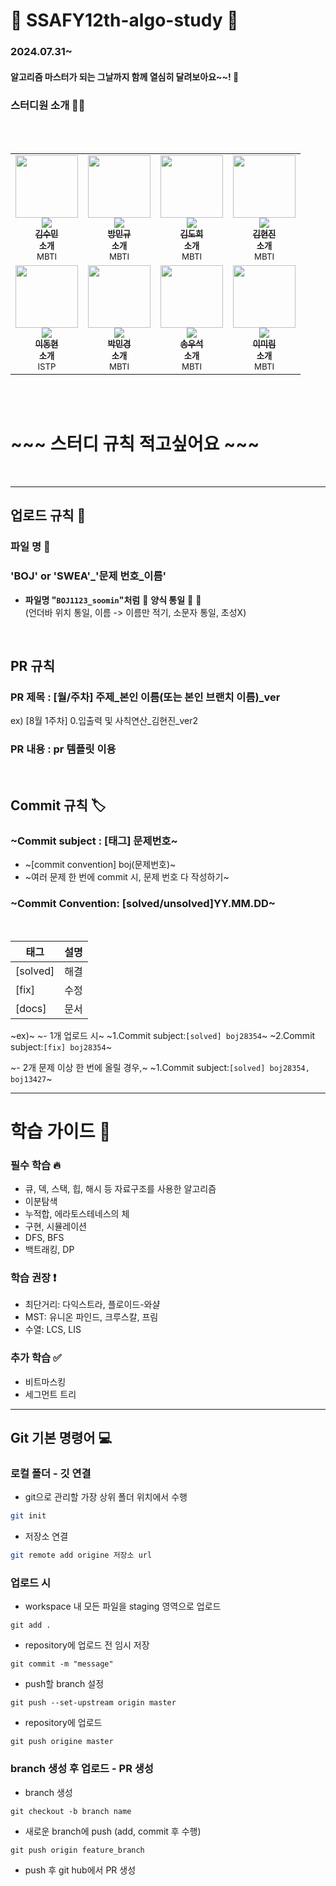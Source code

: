#  :star2: SSAFY12th-algo-study :star2:
### 2024.07.31~
#### 알고리즘 마스터가 되는 그날까지 함께 열심히 달려보아요~~! :runner: 
### 스터디원 소개 :technologist:
<br/>
<br/>

<table>
  <tr>
  <td align="center"><a href="https://github.com/shoomon"><img src="https://avatars.githubusercontent.com/u/96561442?v=4" width="100px;" alt=""/><br />
      <img src="http://mazassumnida.wtf/api/mini/generate_badge?boj=kate010117" widt="100px">
      <br /><sub><b>김수민</b></sub></a><br /><sub><b>소개</b><br>MBTI</br></sub></td>
    
  <td align="center"><a href="https://github.com/bangmq"><img src="https://avatars.githubusercontent.com/u/87954515?v=4" width="100px;" alt=""/><br />
      <img src="http://mazassumnida.wtf/api/mini/generate_badge?boj=bangmq" widt="100px">
      <br /><sub><b>방민규</b></sub></a><br /><sub><b>소개</b><br>MBTI</br></sub></td>
    
  <td align="center"><a href="https://github.com/Dobee-Kim"><img src="https://avatars.githubusercontent.com/u/68512221?v=4" width="100px;" alt=""/><br />
      <img src="http://mazassumnida.wtf/api/mini/generate_badge?boj=dorosy555" widt="100px">
      <br /><sub><b>김도희</b></sub></a><br /><sub><b>소개</b><br>MBTI</br></sub></td>

  <td align="center"><a href="https://github.com/hyun0zin"><img src="https://avatars.githubusercontent.com/u/154870548?v=4" width="100px;" alt=""/><br />
      <img src="http://mazassumnida.wtf/api/mini/generate_badge?boj=koujie11" widt="100px">
      <br /><sub><b>김현진</b></sub></a><br /><sub><b>소개</b><br>MBTI</br></sub></td>
  </tr>
  <tr>
  <td align="center"><a href="https://github.com/Maxwithjude"><img src="https://avatars.githubusercontent.com/u/141596763?v=4" width="100px;" alt=""/><br />
      <img src="http://mazassumnida.wtf/api/mini/generate_badge?boj=inews2432" widt="100px">
      <br /><sub><b>이동현</b></sub></a><br /><sub><b>소개</b><br>ISTP</br></sub></td>

  <td align="center"><a href="https://github.com/mmmmingb"><img src="https://avatars.githubusercontent.com/u/175905209?v=4" width="100px;" alt=""/><br />
      <img src="http://mazassumnida.wtf/api/mini/generate_badge?boj=hogik1027" widt="100px">
      <br /><sub><b>박민경</b></sub></a><br /><sub><b>소개</b><br>MBTI</br></sub></td>

  <td align="center"><a href="https://github.com/PlutoWooSeok"><img src="https://avatars.githubusercontent.com/u/108509935?v=4" width="100px;" alt=""/><br />
      <img src="http://mazassumnida.wtf/api/mini/generate_badge?boj=plutoxxx1014" widt="100px">
      <br /><sub><b>송우석</b></sub></a><br /><sub><b>소개</b><br>MBTI</br></sub></td>

  <td align="center"><a href="https://github.com/12ing"><img src="https://avatars.githubusercontent.com/u/86471461?v=4" width="100px;" alt=""/><br />
      <img src="http://mazassumnida.wtf/api/mini/generate_badge?boj=catbirdseat" widt="100px">
      <br /><sub><b>이미림</b></sub></a><br /><sub><b>소개</b><br>MBTI</br></sub></td>
  </tr>
</table><br/>


<br/>

# ~~~ 스터디 규칙 적고싶어요 ~~~

<br/>

---


## 업로드 규칙 :book:
### 파일 명 :page_with_curl:
### 'BOJ' or 'SWEA'_'문제 번호_이름'
- **파일명 "`BOJ1123_soomin`"처럼**  :rainbow: **양식 통일** :rainbow: :pray: <br>(언더바 위치 통일, 이름 -> 이름만 적기, 소문자 통일, 초성X)

<br>

## PR 규칙
### PR 제목 : [월/주차] 주제_본인 이름(또는 본인 브랜치 이름)_ver
ex) [8월 1주차] 0.입출력 및 사칙연산_김현진_ver2

### PR 내용 : pr 템플릿 이용

<br>

## Commit 규칙 :label:

### ~Commit subject : [태그] 문제번호~
- ~[commit convention] boj(문제번호)~
- ~여러 문제 한 번에 commit 시, 문제 번호 다 작성하기~

### ~Commit Convention: [solved/unsolved]YY.MM.DD~

<br>

| 태그 | 설명 |
| --- | --- |
| [solved] | 해결 |
| [fix] | 수정 |
| [docs] | 문서 |


~ex)~
~- 1개 업로드 시~
~1.Commit subject:`[solved] boj28354`~
~2.Commit subject:`[fix] boj28354`~


~- 2개 문제 이상 한 번에 올릴 경우,~
~1.Commit subject:`[solved] boj28354, boj13427`~
 

---

# 학습 가이드 :pencil:
### 필수 학습 :fire:
* 큐, 덱, 스택, 힙, 해시 등 자료구조를 사용한 알고리즘
* 이분탐색
* 누적합, 에라토스테네스의 체
* 구현, 시뮬레이션
* DFS, BFS
* 백트래킹, DP

### 학습 권장  :exclamation:
* 최단거리: 다익스트라, 플로이드-와샬
* MST: 유니온 파인드, 크루스칼, 프림
* 수열: LCS, LIS

### 추가 학습 :white_check_mark:
* 비트마스킹
* 세그먼트 트리

---

## Git 기본 명령어 :computer: 

### 로컬 폴더 - 깃 연결
* git으로 관리할 가장 상위 폴더 위치에서 수행
```bash
git init
```

* 저장소 연결
```bash
git remote add origine 저장소 url
```

### 업로드 시
* workspace 내 모든 파일을 staging 영역으로 업로드
```
git add .
```

* repository에 업로드 전 임시 저장
```
git commit -m "message"
```

* push할 branch 설정
```
git push --set-upstream origin master
```

* repository에 업로드
```
git push origine master
```

### branch 생성 후 업로드 - PR 생성
* branch 생성
```
git checkout -b branch name
```

* 새로운 branch에 push (add, commit 후 수행)
```
git push origin feature_branch
```

* push 후 git hub에서 PR 생성
